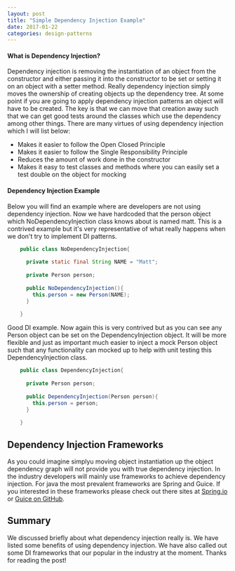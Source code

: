 ```yaml
---
layout: post
title: "Simple Dependency Injection Example"
date: 2017-01-22
categories: design-patterns
---
```




#### What is Dependency Injection?
Dependency injection is removing the instantiation of an object from the constructor and either passing it into the constructor to be set or setting it on an object with a setter method.  Really dependency injection simply moves the ownership of creating objects up the dependency tree.  At some point if you are going to apply dependency injection patterns an object will have to be created.  The key is that we can move that creation away such that we can get good tests around the classes which use the dependency among other things.  There are many virtues of using dependency injection which I will list below:

* Makes it easier to follow the Open Closed Principle
* Makes it easier to follow the Single Responsibility Principle
* Reduces the amount of work done in the constructor
* Makes it easy to test classes and methods where you can easily set a test double on the object for mocking

#### Dependency Injection Example
Below you will find an example where are developers are not using dependency injection.  Now we have hardcoded that the person object which NoDependencyInjection class knows about is named matt.  This is a contrived example but it's very representative of what really happens when we don't try to implement DI patterns.

```java
    public class NoDependencyInjection{
    
      private static final String NAME = "Matt";
    
      private Person person;
    
      public NoDependencyInjection(){
        this.person = new Person(NAME);
      }
    
    }
```
Good DI example.  Now again this is very contrived but as you can see any Person object can be set on the DependencyInjection object.  It will be more flexible and just as important much easier to inject a mock Person object such that any functionality can mocked up to help with unit testing this DependencyInjection class.

```java
    public class DependencyInjection{
    
      private Person person;
    
      public DependencyInjection(Person person){
        this.person = person;
      }
    
    }
```

## Dependency Injection Frameworks

As you could imagine simplyu moving object instantiation up the object dependency graph will not provide you with true dependency injection.  In the industry developers will mainly use frameworks to achieve dependency injection.  For java the most prevalent frameworks are Spring and Guice.  If you interested in these frameworks please check out there sites at [Spring.io](https://spring.io/ "Spring's Homepage") or [Guice on GitHub](https://github.com/google/guice "Guice GitHub").


## Summary
We discussed briefly about what dependency injection really is.  We have listed some benefits of using dependency injection.  We have also called out some DI frameworks that our popular in the industry at the moment.  Thanks for reading the post!


